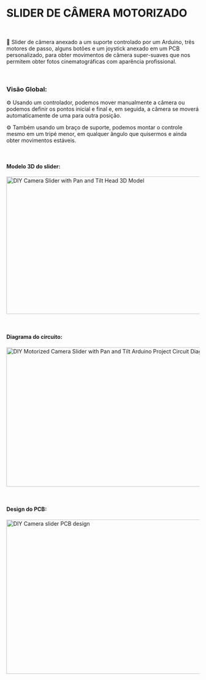 <h1><strong>SLIDER DE C&Acirc;MERA MOTORIZADO</strong></h1>
<p>&nbsp;</p>
<p>🎥 Slider de c&acirc;mera anexado a um suporte controlado por um Arduino, tr&ecirc;s motores de passo, alguns bot&otilde;es e um joystick anexado em um PCB personalizado, para obter&nbsp;movimentos de c&acirc;mera super-suaves que nos permitem obter fotos cinematogr&aacute;ficas com apar&ecirc;ncia profissional.</p>
<p>&nbsp;</p>
<h3>Vis&atilde;o Global:</h3>
<p>⚙ Usando um controlador, podemos mover manualmente a c&acirc;mera ou podemos definir os pontos inicial e final e, em seguida, a c&acirc;mera se mover&aacute; automaticamente de uma para outra posi&ccedil;&atilde;o.</p>
<p>⚙ Tamb&eacute;m usando um bra&ccedil;o de suporte, podemos montar o controle mesmo em um trip&eacute; menor, em qualquer &acirc;ngulo que quisermos e ainda obter movimentos est&aacute;veis.</p>
<p>&nbsp;</p>
<h4>Modelo 3D do slider:</h4>
<p><img src="https://howtomechatronics.com/wp-content/uploads/2018/06/DIY-Camera-Slider-with-Pan-and-Tilt-Head-3D-Model.jpg" alt="DIY Camera Slider with Pan and Tilt Head 3D Model" width="623" height="359" /></p>
<p>&nbsp;</p>
<h4>Diagrama do circuito:</h4>
<p><img src="https://howtomechatronics.com/wp-content/uploads/2018/06/DIY-Motorized-Camera-Slider-with-Pan-and-Tilt-Arduino-Project-Circuit-Diagram-1024x591.png" alt="DIY Motorized Camera Slider with Pan and Tilt Arduino Project Circuit Diagram" width="630" height="364" /></p>
<p>&nbsp;</p>
<h4>Design do PCB:</h4>
<p><img src="https://howtomechatronics.com/wp-content/uploads/2018/06/DIY-Camera-slider-PCB-design-1024x659.png" alt="DIY Camera slider PCB design" width="626" height="403" /></p>
